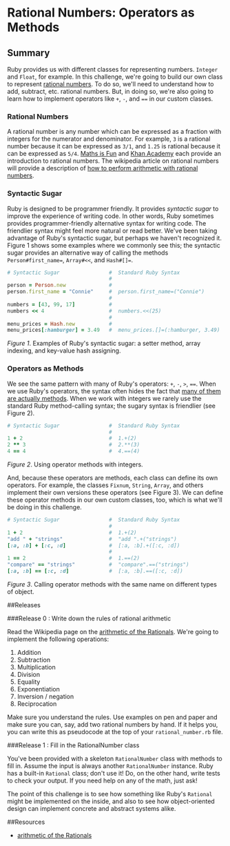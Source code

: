 # Rational Numbers:  Operators as Methods
 

## Summary 
Ruby provides us with different classes for representing numbers.  `Integer` and `Float`, for example.  In this challenge, we're going to build our own class to represent [rational numbers][wikipedia rational numbers].  To do so, we'll need to understand how to add, subtract, etc. rational numbers.  But, in doing so, we're also going to learn how to implement operators like `+`, `-`, and `==` in our custom classes.


### Rational Numbers
A rational number is any number which can be expressed as a fraction with integers for the numerator and denominator.  For example, `3` is a rational number because it can be expressed as `3/1`, and `1.25` is rational because it can be expressed as `5/4`.  [Maths is Fun][maths is fun rational numbers] and [Khan Academy][khan academy rational numbers] each provide an introduction to rational numbers.  The wikipedia article on rational numbers will provide a description of [how to perform arithmetic with rational numbers][wikipedia rational numbers arithmetic].


### Syntactic Sugar
Ruby is designed to be programmer friendly.  It provides *syntactic sugar* to improve the experience of writing code.  In other words, Ruby sometimes provides programmer-friendly alternative syntax for writing code.  The friendlier syntax might feel more natural or read better.  We've been taking advantage of Ruby's syntactic sugar, but perhaps we haven't recognized it.  Figure 1 shows some examples where we commonly see this; the syntactic sugar provides an alternative way of calling the methods `Person#first_name=`, `Array#<<`, and `Hash#[]=`.


```ruby
# Syntactic Sugar                #  Standard Ruby Syntax
                                 #
person = Person.new              #
person.first_name = "Connie"     #  person.first_name=("Connie")
                                 #
numbers = [43, 99, 17]           #
numbers << 4                     #  numbers.<<(25)
                                 #
menu_prices = Hash.new           #
menu_prices[:hamburger] = 3.49   #  menu_prices.[]=(:hamburger, 3.49) 
```
*Figure 1*.  Examples of Ruby's syntactic sugar: a setter method, array indexing, and key-value hash assigning.


### Operators as Methods
We see the same pattern with many of Ruby's operators:  `+`, `-`, `>`, `==`.  When we use Ruby's operators, the syntax often hides the fact that [many of them are actually methods][programming ruby operator expressions].  When we work with integers we rarely use the standard Ruby method-calling syntax; the sugary syntax is friendlier (see Figure 2).

```ruby
# Syntactic Sugar                #  Standard Ruby Syntax
                                 #
1 + 2                            #  1.+(2)
2 ** 3                           #  2.**(3)
4 == 4                           #  4.==(4)
```
*Figure 2*.  Using operator methods with integers.


And, because these operators are methods, each class can define its own operators.  For example, the classes `Fixnum`, `String`, `Array`, and others implement their own versions these operators (see Figure 3).  We can define these operator methods in our own custom classes, too, which is what we'll be doing in this challenge.

```ruby
# Syntactic Sugar                #  Standard Ruby Syntax
                                 #
1 + 2                            #  1.+(2)
"add " + "strings"               #  "add ".+("strings")
[:a, :b] + [:c, :d]              #  [:a, :b].+([:c, :d])
                                 #
1 == 2                           #  1.==(2)
"compare" == "strings"           #  "compare".==("strings")
[:a, :b] == [:c, :d]             #  [:a, :b].==([:c, :d])
```
*Figure 3*.  Calling operator methods with the same name on different types of object.


##Releases

###Release 0 : Write down the rules of rational arithmetic

Read the Wikipedia page on the [arithmetic of the Rationals](http://en.wikipedia.org/wiki/Rational_number#Arithmetic).  We're going to implement the following operations:

1. Addition
2. Subtraction
3. Multiplication
4. Division
5. Equality
6. Exponentiation
7. Inversion / negation
8. Reciprocation

Make sure you understand the rules.  Use examples on pen and paper and make sure you can, say, add two rational numbers by hand.  If it helps you, you can write this as pseudocode at the top of your ```rational_number.rb``` file.

###Release 1 : Fill in the RationalNumber class

You've been provided with a skeleton `RationalNumber` class with methods to fill in.  Assume the input is always another `RationalNumber` instance.  Ruby has a built-in `Rational` class; don't use it!  Do, on the other hand, write tests to check your output.  If you need help on any of the math, just ask!

The point of this challenge is to see how something like Ruby's `Rational` might be implemented on the inside, and also to see how object-oriented design can implement concrete and abstract systems alike.
 

<!-- ##Optimize Your Learning  -->

##Resources

* [arithmetic of the Rationals](http://en.wikipedia.org/wiki/Rational_number#Arithmetic)

[khan academy rational numbers]: https://www.khanacademy.org/math/pre-algebra/order-of-operations/rational-irrational-numbers/v/introduction-to-rational-and-irrational-numbers
[maths is fun rational numbers]: http://www.mathsisfun.com/rational-numbers.html
[programming ruby operator expressions]: http://phrogz.net/ProgrammingRuby/frameset.html?content=http%3A//phrogz.net/ProgrammingRuby/language.html%23operatorexpressions
[wikipedia rational numbers]: http://en.wikipedia.org/wiki/Rational_number
[wikipedia rational numbers arithmetic]: https://en.wikipedia.org/wiki/Rational_number#Arithmetic

